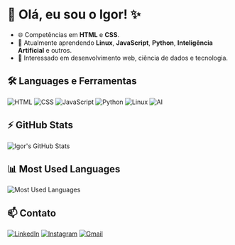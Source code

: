 # 👋 Olá, eu sou o Igor! ✨

- 🌐 Competências em **HTML** e **CSS**.
- 🚀 Atualmente aprendendo **Linux**, **JavaScript**, **Python**, **Inteligência Artificial** e outros.
- 🔧 Interessado em desenvolvimento web, ciência de dados e tecnologia.

## 🛠️ Languages e Ferramentas

![HTML](https://img.shields.io/badge/HTML-E34F26?style=for-the-badge&logo=html5&logoColor=white)
![CSS](https://img.shields.io/badge/CSS-1572B6?style=for-the-badge&logo=css3&logoColor=white)
![JavaScript](https://img.shields.io/badge/JavaScript-F7DF1E?style=for-the-badge&logo=javascript&logoColor=black)
![Python](https://img.shields.io/badge/Python-3776AB?style=for-the-badge&logo=python&logoColor=white)
![Linux](https://img.shields.io/badge/Linux-FCC624?style=for-the-badge&logo=linux&logoColor=black)
![AI](https://img.shields.io/badge/AI-FFD700?style=for-the-badge&logo=ai&logoColor=black)

## ⚡ GitHub Stats

![Igor's GitHub Stats](https://github-readme-stats.vercel.app/api?username=IgorUsername&show_icons=true&theme=radical)

## 📊 Most Used Languages

![Most Used Languages](https://github-readme-stats.vercel.app/api/top-langs/?username=IgorUsername&layout=compact&theme=radical)

## 📫 Contato

[![LinkedIn](https://img.shields.io/badge/LinkedIn-0077B5?style=for-the-badge&logo=linkedin&logoColor=white)](https://linkedin.com/in/igor-de-souza-3b0b67267)
[![Instagram](https://img.shields.io/badge/Instagram-E4405F?style=for-the-badge&logo=instagram&logoColor=white)](https://instagram.com/bueno.igr)
[![Gmail](https://img.shields.io/badge/Gmail-D14836?style=for-the-badge&logo=gmail&logoColor=white)](mailto:igorsbueno010@gmail.com)

